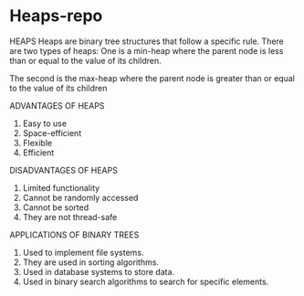 # Heaps-repo
HEAPS
Heaps are binary tree structures that follow a specific rule. There are two types of heaps:
One is a min-heap where the parent node is less than or equal to the value of its children.

The second is the max-heap where the parent node is greater than or equal to the value of its children


ADVANTAGES OF HEAPS
1. Easy to use
2. Space-efficient
3. Flexible 
4. Efficient

DISADVANTAGES OF HEAPS
1. Limited functionality
2. Cannot be randomly accessed
3. Cannot be sorted
4. They are not thread-safe

APPLICATIONS OF BINARY TREES
1. Used to implement file systems.
2. They are used in sorting algorithms.
3. Used in database systems to store data.
4. Used in binary search algorithms to search for specific elements.

